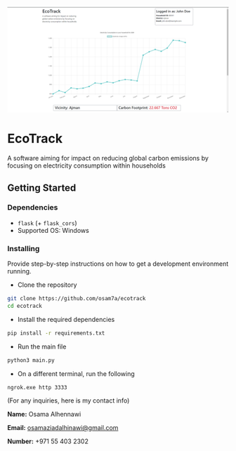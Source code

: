 ![Image](img.png "EcoTrack")

# EcoTrack  
A software aiming for impact on reducing global carbon emissions by focusing on electricity consumption within households

## Getting Started

### Dependencies

- `flask` (+ `flask_cors`)
- Supported OS: Windows

### Installing

Provide step-by-step instructions on how to get a development environment running.

- Clone the repository
```bash
git clone https://github.com/osam7a/ecotrack
cd ecotrack
```
- Install the required dependencies
```bash
pip install -r requirements.txt
```
- Run the main file
```bash
python3 main.py
```
- On a different terminal, run the following
```bash
ngrok.exe http 3333
```

(For any inquiries, here is my contact info)

**Name:** Osama Alhennawi

**Email:** osamaziadalhinawi@gmail.com

**Number:** +971 55 403 2302